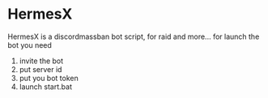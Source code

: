 # HermesX
HermesX is a discordmassban bot script, for raid and more...
for launch the bot you need
1. invite the bot
2. put server id
3. put you bot token
4. launch start.bat
